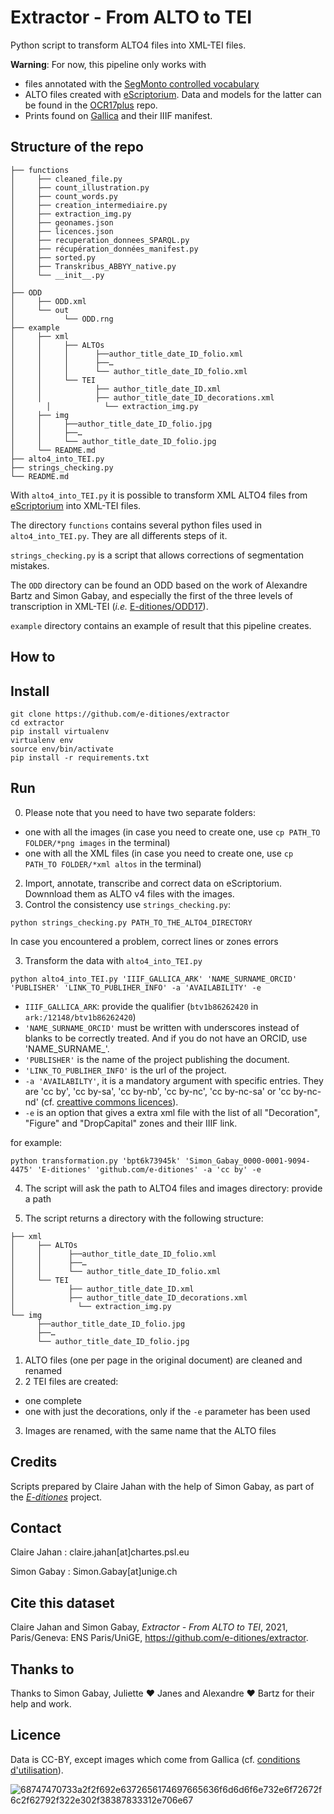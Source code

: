 # Extractor - From ALTO to TEI

Python script to transform ALTO4 files into XML-TEI files.

<b>Warning</b>: For now, this pipeline only works with
* files annotated with the [SegMonto controlled vocabulary](https://github.com/SegmOnto)
* ALTO files created with [eScriptorium](https://gitlab.inria.fr/scripta/escriptorium). Data and models for the latter can be found in the [OCR17plus](https://github.com/e-ditiones/OCR17plus) repo. 
* Prints found on [Gallica](https://gallica.bnf.fr) and their IIIF manifest.

## Structure of the repo

```
├── functions
│     ├── cleaned_file.py
│     ├── count_illustration.py
│     ├── count_words.py
│     ├── creation_intermediaire.py
│     ├── extraction_img.py
│     ├── geonames.json
│     ├── licences.json
│     ├── recuperation_donnees_SPARQL.py
│     ├── récupération_données_manifest.py
│     ├── sorted.py
│     ├── Transkribus_ABBYY_native.py
│     └── __init__.py
│ 
├── ODD
│     ├── ODD.xml
│     └── out
│           └── ODD.rng
├── example
│     ├── xml
│     │     ├── ALTOs
│     │     │      ├──author_title_date_ID_folio.xml
│     │     │      ├──…
│     │     │      └── author_title_date_ID_folio.xml
│     │     └── TEI
│     │            ├── author_title_date_ID.xml
│     │            ├── author_title_date_ID_decorations.xml
│    	│            └── extraction_img.py
│     ├── img
│     │     ├──author_title_date_ID_folio.jpg
│     │     ├──…
│     │     └── author_title_date_ID_folio.jpg
│     └── README.md
├── alto4_into_TEI.py
├── strings_checking.py
└── README.md

```

With ``alto4_into_TEI.py`` it is possible to transform XML ALTO4 files from [eScriptorium](http://traces6.paris.inria.fr/) 
into XML-TEI files.

The directory ``functions`` contains several python files used in `alto4_into_TEI.py`. They are all differents steps of it.

``strings_checking.py`` is a script that allows corrections of segmentation mistakes.

The ``ODD`` directory can be found an ODD based on the work of Alexandre Bartz and Simon Gabay, and especially the first of the three 
levels of transcription in XML-TEI (_i.e._ [E-ditiones/ODD17](https://github.com/e-ditiones/ODD17)).

`example` directory contains an example of result that this pipeline creates.

## How to

## Install

```console
git clone https://github.com/e-ditiones/extractor
cd extractor
pip install virtualenv
virtualenv env
source env/bin/activate
pip install -r requirements.txt
```

## Run

0. Please note that you need to have two separate folders:
 * one with all the images (in case you need to create one, use `cp PATH_TO FOLDER/*png images` in the terminal)
 * one with all the XML files (in case you need to create one, use `cp PATH_TO FOLDER/*xml altos` in the terminal)
2. Import, annotate, transcribe and correct data on eScriptorium. Downnload them as ALTO v4 files with the images.
3. Control the consistency use `strings_checking.py`:
```console
python strings_checking.py PATH_TO_THE_ALTO4_DIRECTORY
```
In case you encountered a problem, correct lines or zones errors

3. Transform the data with `alto4_into_TEI.py`
```console
python alto4_into_TEI.py 'IIIF_GALLICA_ARK' 'NAME_SURNAME_ORCID' 'PUBLISHER' 'LINK_TO_PUBLIHER_INFO' -a 'AVAILABILITY' -e
```

* `IIIF_GALLICA_ARK`: provide the qualifier (`btv1b86262420` in `ark:/12148/btv1b86262420`)
* `'NAME_SURNAME_ORCID'` must be written with underscores instead of blanks to be correctly treated. And if you do not have an ORCID, use 'NAME_SURNAME_'.
* `'PUBLISHER'` is the name of the project publishing the document.
* `'LINK_TO_PUBLIHER_INFO'` is the url of the project.
* `-a 'AVAILABILTY'`, it is a mandatory argument with specific entries. They are 'cc by', 'cc by-sa', 'cc by-nb',
 'cc by-nc', 'cc by-nc-sa' or 'cc by-nc-nd' (cf. [creattive commons licences](https://creativecommons.org)).
* `-e` is an option that gives a extra xml file with the list of all "Decoration", "Figure" and "DropCapital" zones and their
IIIF link.

for example:
```console
python transformation.py 'bpt6k73945k' 'Simon_Gabay_0000-0001-9094-4475' 'E-ditiones' 'github.com/e-ditiones' -a 'cc by' -e
```

4. The script will ask the path to ALTO4 files and images directory: provide a path

5. The script returns a directory with the following structure:

```
├── xml
│     ├── ALTOs
│     │      ├──author_title_date_ID_folio.xml
│     │      ├──…
│     │      └── author_title_date_ID_folio.xml
│     └── TEI
│            ├── author_title_date_ID.xml
│            ├── author_title_date_ID_decorations.xml
│    	       └── extraction_img.py
└── img
      ├──author_title_date_ID_folio.jpg
      ├──…
      └── author_title_date_ID_folio.jpg
```
1. ALTO files (one per page in the original document) are cleaned and renamed
2. 2 TEI files are created:
 * one complete
 * one with just the decorations, only if the `-e` parameter has been used
3. Images are renamed, with the same name that the ALTO files

## Credits

Scripts prepared by Claire Jahan with the help of Simon Gabay, as part of the [_E-ditiones_](https://github.com/e-ditiones) project.

## Contact
Claire Jahan : claire.jahan[at]chartes.psl.eu

Simon Gabay : Simon.Gabay[at]unige.ch

## Cite this dataset
Claire Jahan and Simon Gabay, _Extractor - From ALTO to TEI_, 2021, Paris/Geneva: ENS Paris/UniGE, https://github.com/e-ditiones/extractor.

## Thanks to
Thanks to Simon Gabay, Juliette ❤️ Janes and Alexandre ❤️ Bartz for their help and work.

## Licence
Data is CC-BY, except images which come from Gallica (cf. [conditions d'utilisation](https://gallica.bnf.fr/edit/und/conditions-dutilisation-des-contenus-de-gallica)).

![68747470733a2f2f692e6372656174697665636f6d6d6f6e732e6f72672f6c2f62792f322e302f38387833312e706e67](https://user-images.githubusercontent.com/56683417/115237678-2150d080-a11d-11eb-903e-5a26587e12e1.png)
